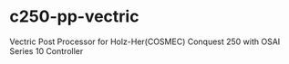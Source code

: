 # c250-pp-vectric
Vectric Post Processor for Holz-Her(COSMEC) Conquest 250 with OSAI Series 10 Controller
